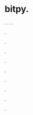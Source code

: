 # bitpy.
.
.
.
.












.






















































.
























.



























.

















































































.































































.































































































.















.


































































.































































